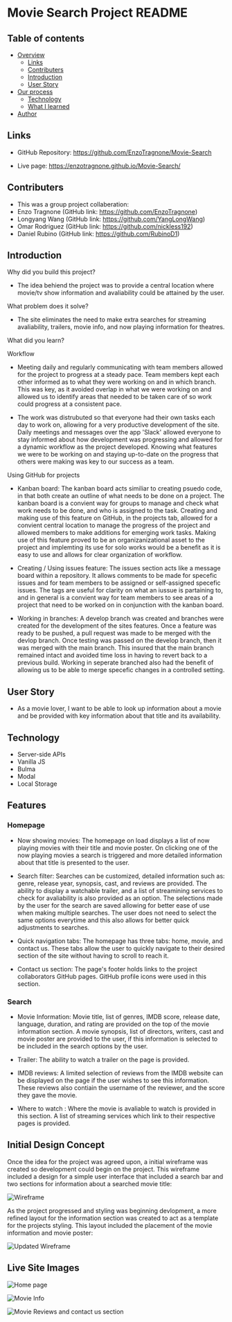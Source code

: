 # Movie Search Project README
## Table of contents

- [Overview](#overview)
  - [Links](#links)
  - [Contributers](#contributers)
  - [Introduction](#introduction)
  - [User Story](#user-story)
- [Our process](#our-process)
  - [Technology](#technology)
  - [What I learned](#what-i-learned)
- [Author](#author)
## Links
- GitHub Repository: https://github.com/EnzoTragnone/Movie-Search

- Live page: https://enzotragnone.github.io/Movie-Search/

## Contributers 
- This was a group project collaberation:
- Enzo Tragnone (GitHub link: https://github.com/EnzoTragnone)
- Longyang Wang (GitHub link: https://github.com/YangLongWang)
- Omar Rodriguez (GitHub link: https://github.com/nickless192)
- Daniel Rubino (GitHub link: https://github.com/RubinoD1)

## Introduction 
 Why did you build this project?

- The idea behiend the project was to provide a central location where movie/tv show information and avaliability could be attained by the user. 

 What problem does it solve?

- The site eliminates the need to make extra searches for streaming avaliability, trailers, movie info, and now playing information for theatres. 

 What did you learn?

Workflow

- Meeting daily and regularly communicating with team members allowed for the project to progress at a steady pace. Team members kept each other informed as to what they were working on and in which branch. This was key, as it avoided overlap in what we were working on and allowed us to identify areas that needed to be taken care of so work could progress at a consistent pace. 

- The work was distrubuted so that everyone had their own tasks each day to work on, allowing for a very productive development of the site. Daily meetings and messages over the app 'Slack' allowed everyone to stay informed about how development was progressing and allowed for a dynamic workflow as the project developed. Knowing what features we were to be working on and staying up-to-date on the progress that others were making was key to our success as a team. 

Using GitHub for projects 

- Kanban board: The kanban board acts similiar to creating psuedo code, in that both create an outline of what needs to be done on a project. The kanban board is a convient way for groups to manage and check what work needs to be done, and who is assigned to the task. Creating and making use of this feature on GitHub, in the projects tab, allowed for a convient central location to manage the progress of the project and allowed members to make additions for emerging work tasks. Making use of this feature proved to be an organizanizational asset to the project and implemting its use for solo works would be a benefit as it is easy to use and allows for clear organization of workflow.   

- Creating / Using issues feature: The issues section acts like a message board within a repository. It allows comments to be made for specefic issues and for team members to be assigned or self-assigned specefic issues. The tags are useful for clarity on what an iussue is partaining to, and in general is a convient way for team members to see areas of a project that need to be worked on in conjunction with the kanban board.  
 
- Working in branches: A develop branch was created and branches were created for the development of the sites features. Once a feature was ready to be pushed, a pull request was made to be merged with the devlop branch. Once testing was passed on the develop branch, then it was merged with the main branch. This insured that the main branch remained intact and avoided time loss in having to revert back to a previous build. Working in seperate branched also had the benefit of allowing us to be able to merge specefic changes in a controlled setting.  
 

## User Story
- As a movie lover, I want to be able to look up information about a movie and be provided with key information about that title and its availability. 

## Technology 

- Server-side APIs
- Vanilla JS
- Bulma 
- Modal
- Local Storage

## Features

### Homepage

- Now showing movies: The homepage on load displays a list of now playing movies with their title and movie poster. On clicking one of the now playing movies a search is triggered and more detailed information about that title is presented to the user. 

- Search filter: Searches can be customized, detailed information such as: genre, release year, synopsis, cast, and reviews are provided. The ability to display a watchable trailer, and a list of streamining services to check for avaliability is also provided as an option. The selections made by the user for the search are saved allowing for better ease of use when making multiple searches. The user does not need to select the same options everytime and this also allows for better quick adjustments to searches. 

- Quick navigation tabs: The homepage has three tabs: home, movie, and contact us. These tabs allow the user to quickly navigate to their desired section of the site without having to scroll to reach it. 

- Contact us section: The page's footer holds links to the project collaborators GitHub pages. GitHub profile icons were used in this section. 


### Search 

- Movie Information: Movie title, list of genres, IMDB score, release date, language, duration, and rating are provided on the top of the movie information section. A movie synopsis, list of directors, writers, cast and movie poster are provided to the user, if this information is selected to be included in the search options by the user. 

- Trailer: The ability to watch a trailer on the page is provided. 

- IMDB reviews: A limited selection of reviews from the IMDB website can be displayed on the page if the user wishes to see this information. These reviews also contiain the username of the reviewer, and the score they gave the movie. 

- Where to watch : Where the movie is avaliable to watch is provided in this section. A list of streaming services which link to their respective pages is provided. 




## Initial Design Concept 

Once the idea for the project was agreed upon, a initial wireframe was created so development could begin on the project. This wireframe included a design for a simple user interface that included a search bar and two sections for information about a searched movie title: 

![Wireframe](/assets/images/wireframe.png)

As the project progressed and styling was beginning devlopment, a more refined layout for the information section was created to act as a template for the projects styling. This layout included the placement of the movie information and movie poster: 


![Updated Wireframe](./assets/images/movie%20info.PNG)



## Live Site Images

![Home page](./assets/images/live%20site%20homepage.png)

![Movie Info](./assets/images/live%20site%20movie%20info.png)

![Movie Reviews and contact us section](./assets/images/live%20site%20reviews.png)



